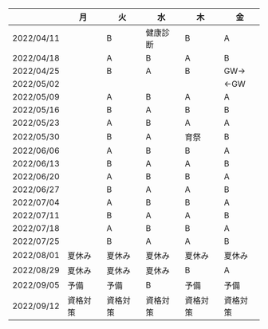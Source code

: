 <link rel="stylesheet" href="https://cdn.jsdelivr.net/npm/water.css@2/out/dark.min.css">

|            | 月       | 火       | 水       | 木       | 金       | 
| ---------- | -------- | -------- | -------- | -------- | -------- | 
| 2022/04/11 |          | B        | 健康診断 | B        | A        | 
| 2022/04/18 |          | A        | B        | A        | B        | 
| 2022/04/25 |          | B        | A        | B        | GW→     | 
| 2022/05/02 |          |          |          |          | ←GW     | 
| 2022/05/09 |          | A        | B        | A        | A        | 
| 2022/05/16 |          | B        | A        | B        | B        | 
| 2022/05/23 |          | A        | B        | A        | A        | 
| 2022/05/30 |          | B        | A        | 育祭     | B        | 
| 2022/06/06 |          | A        | B        | B        | A        | 
| 2022/06/13 |          | B        | A        | A        | B        | 
| 2022/06/20 |          | A        | B        | B        | A        | 
| 2022/06/27 |          | B        | A        | A        | B        | 
| 2022/07/04 |          | A        | B        | B        | A        | 
| 2022/07/11 |          | B        | A        | A        | B        | 
| 2022/07/18 |          | A        | B        | B        | A        | 
| 2022/07/25 |          | B        | A        | A        | B        | 
| 2022/08/01 | 夏休み   | 夏休み   | 夏休み   | 夏休み   | 夏休み   | 
| 2022/08/29 | 夏休み   | 夏休み   | 夏休み   | B        | A        | 
| 2022/09/05 | 予備     | 予備     | B        | 予備     | 予備     | 
| 2022/09/12 | 資格対策 | 資格対策 | 資格対策 | 資格対策 | 資格対策 | 
